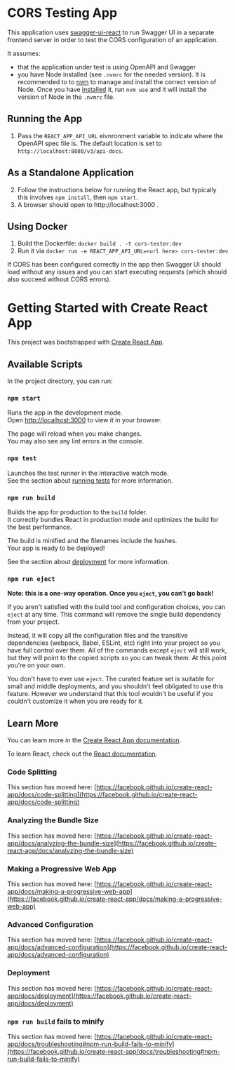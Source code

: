 # CORS Testing App
This application uses [swagger-ui-react](https://github.com/swagger-api/swagger-ui/tree/master/flavors/swagger-ui-react) to run Swagger UI in a separate frontend server in order to test the CORS configuration of an application. 

It assumes:
* that the application under test is using OpenAPI and Swagger
* you have Node installed (see `.nvmrc` for the needed version). It is recommended to to [nvm](https://github.com/nvm-sh/nvm) to manage and install the correct version of Node. Once you have [installed](https://github.com/nvm-sh/nvm?tab=readme-ov-file#installing-and-updating) it, run `nvm use` and it will install the version of Node in the `.nvmrc` file.

## Running the App
1. Pass the `REACT_APP_API_URL` eivnronment variable to indicate where the OpenAPI spec file is. The default location is set to `http://localhost:8080/v3/api-docs`.

## As a Standalone Application
2. Follow the instructions below for running the React app, but typically this involves `npm install`, then `npm start`.
3. A browser should open to http://localhost:3000 .

## Using Docker
1. Build the Dockerfile: `docker build . -t cors-tester:dev`
2. Run it via `docker run -e REACT_APP_API_URL=<url here> cors-tester:dev`

If CORS has been configured correctly in the app then Swagger UI should load without any issues and you can start executing requests (which should also succeed without CORS errors).

# Getting Started with Create React App

This project was bootstrapped with [Create React App](https://github.com/facebook/create-react-app).

## Available Scripts

In the project directory, you can run:

### `npm start`

Runs the app in the development mode.\
Open [http://localhost:3000](http://localhost:3000) to view it in your browser.

The page will reload when you make changes.\
You may also see any lint errors in the console.

### `npm test`

Launches the test runner in the interactive watch mode.\
See the section about [running tests](https://facebook.github.io/create-react-app/docs/running-tests) for more information.

### `npm run build`

Builds the app for production to the `build` folder.\
It correctly bundles React in production mode and optimizes the build for the best performance.

The build is minified and the filenames include the hashes.\
Your app is ready to be deployed!

See the section about [deployment](https://facebook.github.io/create-react-app/docs/deployment) for more information.

### `npm run eject`

**Note: this is a one-way operation. Once you `eject`, you can't go back!**

If you aren't satisfied with the build tool and configuration choices, you can `eject` at any time. This command will remove the single build dependency from your project.

Instead, it will copy all the configuration files and the transitive dependencies (webpack, Babel, ESLint, etc) right into your project so you have full control over them. All of the commands except `eject` will still work, but they will point to the copied scripts so you can tweak them. At this point you're on your own.

You don't have to ever use `eject`. The curated feature set is suitable for small and middle deployments, and you shouldn't feel obligated to use this feature. However we understand that this tool wouldn't be useful if you couldn't customize it when you are ready for it.

## Learn More

You can learn more in the [Create React App documentation](https://facebook.github.io/create-react-app/docs/getting-started).

To learn React, check out the [React documentation](https://reactjs.org/).

### Code Splitting

This section has moved here: [https://facebook.github.io/create-react-app/docs/code-splitting](https://facebook.github.io/create-react-app/docs/code-splitting)

### Analyzing the Bundle Size

This section has moved here: [https://facebook.github.io/create-react-app/docs/analyzing-the-bundle-size](https://facebook.github.io/create-react-app/docs/analyzing-the-bundle-size)

### Making a Progressive Web App

This section has moved here: [https://facebook.github.io/create-react-app/docs/making-a-progressive-web-app](https://facebook.github.io/create-react-app/docs/making-a-progressive-web-app)

### Advanced Configuration

This section has moved here: [https://facebook.github.io/create-react-app/docs/advanced-configuration](https://facebook.github.io/create-react-app/docs/advanced-configuration)

### Deployment

This section has moved here: [https://facebook.github.io/create-react-app/docs/deployment](https://facebook.github.io/create-react-app/docs/deployment)

### `npm run build` fails to minify

This section has moved here: [https://facebook.github.io/create-react-app/docs/troubleshooting#npm-run-build-fails-to-minify](https://facebook.github.io/create-react-app/docs/troubleshooting#npm-run-build-fails-to-minify)
